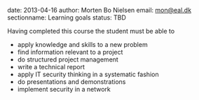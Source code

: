 date: 2013-04-16
author: Morten Bo Nielsen
email: mon@eal.dk
sectionname: Learning goals
status: TBD

Having completed this course the student must be able to

* apply knowledge and skills to a new problem
* find information relevant to a project
* do structured project management
* write a technical report
* apply IT security thinking in a systematic fashion
* do presentations and demonstrations
* implement security in a network
